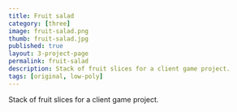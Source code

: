 ```yaml
---
title: Fruit salad
category: [three]
image: fruit-salad.png
thumb: fruit-salad.jpg
published: true
layout: 3-project-page
permalink: fruit-salad
description: Stack of fruit slices for a client game project.
tags: [original, low-poly]
---
```

Stack of fruit slices for a client game project.